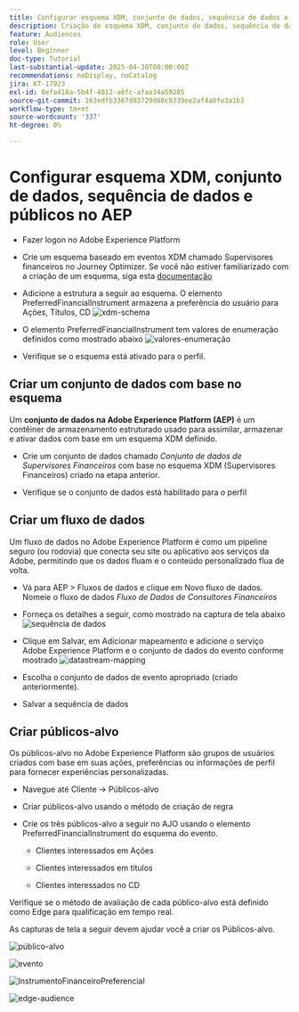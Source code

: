 ```yaml
---
title: Configurar esquema XDM, conjunto de dados, sequência de dados e públicos no AEP
description: Criação de esquema XDM, conjunto de dados, sequência de dados e públicos-alvo
feature: Audiences
role: User
level: Beginner
doc-type: Tutorial
last-substantial-update: 2025-04-30T00:00:00Z
recommendations: noDisplay, noCatalog
jira: KT-17923
exl-id: 0efa418a-5b4f-4012-a6fc-afaa34a59285
source-git-commit: 163edfb3367d03729d68c9339ee2af4a0fe3a1b3
workflow-type: tm+mt
source-wordcount: '337'
ht-degree: 0%

---
```


# Configurar esquema XDM, conjunto de dados, sequência de dados e públicos no AEP

* Fazer logon no Adobe Experience Platform

* Crie um esquema baseado em eventos XDM chamado Supervisores financeiros no Journey Optimizer. Se você não estiver familiarizado com a criação de um esquema, siga esta [documentação](https://experienceleague.adobe.com/en/docs/experience-platform/xdm/tutorials/create-schema-ui)

* Adicione a estrutura a seguir ao esquema. O elemento PreferredFinancialInstrument armazena a preferência do usuário para Ações, Títulos, CD
  ![xdm-schema](assets/xdm-schema.png)

* O elemento PreferredFinancialInstrument tem valores de enumeração definidos como mostrado abaixo
  ![valores-enumeração](assets/enum-values.png)

* Verifique se o esquema está ativado para o perfil.

## Criar um conjunto de dados com base no esquema

Um **conjunto de dados na Adobe Experience Platform (AEP)** é um contêiner de armazenamento estruturado usado para assimilar, armazenar e ativar dados com base em um esquema XDM definido.

* Crie um conjunto de dados chamado _Conjunto de dados de Supervisores Financeiros_ com base no esquema XDM (Supervisores Financeiros) criado na etapa anterior.

* Verifique se o conjunto de dados está habilitado para o perfil

## Criar um fluxo de dados

Um fluxo de dados no Adobe Experience Platform é como um pipeline seguro (ou rodovia) que conecta seu site ou aplicativo aos serviços da Adobe, permitindo que os dados fluam e o conteúdo personalizado flua de volta.

* Vá para AEP > Fluxos de dados e clique em Novo fluxo de dados. Nomeie o fluxo de dados _Fluxo de Dados de Consultores Financeiros_

* Forneça os detalhes a seguir, como mostrado na captura de tela abaixo
  ![sequência de dados](assets/datastream.png)
* Clique em Salvar, em Adicionar mapeamento e adicione o serviço Adobe Experience Platform e o conjunto de dados do evento conforme mostrado
  ![datastream-mapping](assets/datastream-service.png)

* Escolha o conjunto de dados de evento apropriado (criado anteriormente).

* Salvar a sequência de dados

## Criar públicos-alvo

Os públicos-alvo no Adobe Experience Platform são grupos de usuários criados com base em suas ações, preferências ou informações de perfil para fornecer experiências personalizadas.

* Navegue até Cliente -> Públicos-alvo
* Criar públicos-alvo usando o método de criação de regra

* Crie os três públicos-alvo a seguir no AJO usando o elemento PreferredFinancialInstrument do esquema do evento.

   * Clientes interessados em Ações

   * Clientes interessados em títulos

   * Clientes interessados no CD

Verifique se o método de avaliação de cada público-alvo está definido como Edge para qualificação em tempo real.

As capturas de tela a seguir devem ajudar você a criar os Públicos-alvo.

![público-alvo](assets/rule-based-audience.png)

![evento](assets/event-attribute.png)


![InstrumentoFinanceiroPreferencial](assets/stock-customers.png)

![edge-audience](assets/audience-edge.png)
